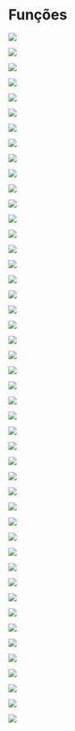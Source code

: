 # Funções

![](https://imgur.com/iQzQ0KM.jpg)

![](https://imgur.com/7xh5Z31.jpg)

![](https://imgur.com/2932tBJ.jpg)

![](https://imgur.com/OqpP8XY.jpg)

![](https://imgur.com/E7m8TH2.jpg)

![](https://imgur.com/JO7LclW.jpg)

![](https://imgur.com/fLQrwRm.jpg)

![](https://imgur.com/J3jNeb7.jpg)

![](https://imgur.com/lN5yPBG.jpg)

![](https://imgur.com/AIoFhLK.jpg)

![](https://imgur.com/SfM8WZQ.jpg)

![](https://imgur.com/0GCaXTt.jpg)

![](https://imgur.com/QIPMaJv.jpg)

![](https://imgur.com/AKFvet5.jpg)

![](https://imgur.com/AaQV0RK.jpg)

![](https://imgur.com/3inOpwu.jpg)

![](https://imgur.com/6odEXHK.jpg)

![](https://imgur.com/ZhArVs9.jpg)

![](https://imgur.com/QixovpA.jpg)

![](https://imgur.com/vX42kaH.jpg)

![](https://imgur.com/NCoBmCD.jpg)

![](https://imgur.com/S9FHSFk.jpg)

![](https://imgur.com/Ma89SIW.jpg)

![](https://imgur.com/mv0eiIV.jpg)

![](https://imgur.com/L4WiZKA.jpg)

![](https://imgur.com/J4nFrod.jpg)

![](https://imgur.com/AkNskbG.jpg)

![](https://imgur.com/bJvlRmM.jpg)

![](https://imgur.com/euvmhEA.jpg)

![](https://imgur.com/R7tKtv3.jpg)

![](https://imgur.com/PTvKv0h.jpg)

![](https://imgur.com/0NWYHtM.jpg)

![](https://imgur.com/xJMJasm.jpg)

![](https://imgur.com/DkXztaG.jpg)

![](https://imgur.com/fVffH7Y.jpg)

![](https://imgur.com/SxxAxuz.jpg)

![](https://imgur.com/0PF6HaD.jpg)

![](https://imgur.com/65FLiu8.jpg)

![](https://imgur.com/cLh5zmq.jpg)

![](https://imgur.com/iSgAe7v.jpg)

![](https://imgur.com/F7dfKJZ.jpg)

![](https://imgur.com/SEx48oR.jpg)

![](https://imgur.com/Ft9MOWd.jpg)

![](https://imgur.com/TAAn20D.jpg)

![](https://imgur.com/wydWq6b.jpg)

![](https://imgur.com/4Gj1lW0.jpg)

